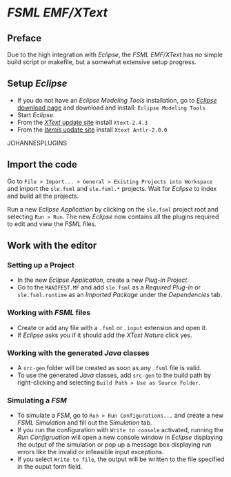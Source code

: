 # *FSML EMF/XText*
## Preface
Due to the high integration with *Eclipse*, the *FSML EMF/XText* has no simple build script or makefile, but a somewhat extensive setup progress.  
## Setup *Eclipse*
* If you do not have an *Eclipse Modeling Tools* installation, go to [*Eclipse* download page](http://www.eclipse.org/downloads/) and download and install: `Eclipse Modeling Tools`
* Start *Eclipse*.
* From the [*XText* update site](http://download.eclipse.org/modeling/tmf/xtext/updates/composite/releases/) install `Xtext-2.4.3`
* From the [*Itemis* update site](http://download.itemis.de/updates/) install `Xtext Antlr-2.0.0`

JOHANNESPLUGINS

## Import the code
Go to `File > Import... > General > Existing Projects into Workspace` and import the `sle.fsml` and `sle.fsml.*` projects. Wait for *Eclipse* to index and build all the projects.  

Run a new *Eclipse Application* by clicking on the `sle.fsml` project root and selecting `Run > Run`. The new *Eclipse* now contains all the plugins required to edit and view the *FSML* files.  


## Work with the editor
### Setting up a Project
* In the new *Eclipse Application*, create a new *Plug-in Project*.
* Go to the `MANIFEST.MF` and add `sle.fsml` as a *Required Plug-in* or `sle.fsml.runtime` as an *Imported Package* under the *Dependencies* tab.

### Working with *FSML* files
* Create or add any file with a `.fsml` or `.input` extension and open it. 
* If *Eclipse* asks you if it should add the *XText Nature* click yes.

### Working with the generated *Java* classes
* A `src-gen` folder will be created as soon as any `.fsml` file is valid. 
* To use the generated *Java* classes, add `src-gen` to the build path by right-clicking and selecting `Build Path > Use as Source Folder`. 

### Simulating a *FSM*
* To simulate a *FSM*, go to `Run > Run Configurations...` and create a new *FSML Simulation* and fill out the *Simulation* tab.
* If you run the configuration with `Write to console` activated, running the *Run Configruation* will open a new console window in *Eclipse* displaying the output of the simulation or pop up a message box displaying run errors like the invalid or infeasible input exceptions.
* If you select `Write to file`, the output will be written to the file specified in the ouput form field.  
